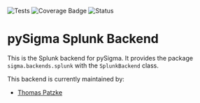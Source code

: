 ![Tests](https://github.com/SigmaHQ/pySigma-backend-splunk/actions/workflows/test.yml/badge.svg)
![Coverage Badge](https://img.shields.io/endpoint?url=https://gist.githubusercontent.com/thomaspatzke/47c292239759399a6e3c73b0e9656b33/raw/SigmaHQ-pySigma-backend-splunk.json)
![Status](https://img.shields.io/badge/Status-pre--release-orange)

# pySigma Splunk Backend

This is the Splunk backend for pySigma. It provides the package `sigma.backends.splunk` with the `SplunkBackend` class.

This backend is currently maintained by:

* [Thomas Patzke](https://github.com/thomaspatzke/)